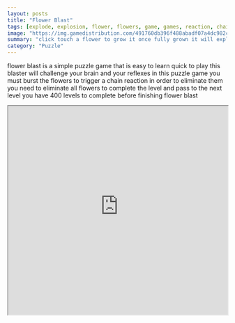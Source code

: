 ```yaml
---
layout: posts
title: "Flower Blast"
tags: [explode, explosion, flower, flowers, game, games, reaction, chain, free, online, games, oyna, game, free, games, play, play, games]
image: "https://img.gamedistribution.com/491760db396f488abadf07a4dc982c4d.jpg"
summary: "click touch a flower to grow it once fully grown it will explode making other grow blast every flower from the board to win be smart be fast blast them all  free online games oyna game free games play play games"
category: "Puzzle"
---
```


flower blast is a simple puzzle game that is easy to learn quick to play this blaster will challenge your brain and your reflexes in this puzzle game you must burst the flowers to trigger a chain reaction in order to eliminate them you need to eliminate all flowers to complete the level and pass to the next level you have 400 levels to complete before finishing flower blast

<iframe width="100%" height="480px;" src="https://html5.gamedistribution.com/491760db396f488abadf07a4dc982c4d/"></iframe>